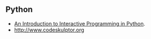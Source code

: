 Python
------
* [An Introduction to Interactive Programming in Python](https://class.coursera.org/interactivepython-004/).
* http://www.codeskulptor.org
